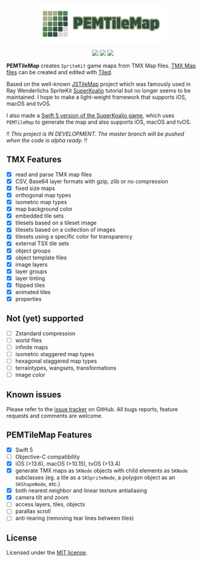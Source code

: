 <p align="center">
<a href="https://github.com/p-edge-media/PEMTileMap"><img src="Doc/logo.png" height="100"/>
<p align="center">
<a href="https://swift.org"><img src="https://img.shields.io/badge/Swift-5-brightgreen.svg"></a>
<a href="https://developer.apple.com/download/more/"><img src="https://img.shields.io/badge/Xcode-orange.svg"></a>
<a href="https://www.apple.com"><img src="https://img.shields.io/badge/platforms-iOS%20%7C%20tvOS%20%7C%20macOS-red.svg"></a>
</p>
  
**PEMTileMap** creates `SpriteKit` game maps from TMX Map files. [TMX Map files][tmx-map-url] can be created and edited with [Tiled][tiled-url].

Based on the well-known [JSTileMap][jstilemap-url] project which was famously used in Ray Wenderlichs SpriteKit [SuperKoalio][superkoalio-url] tutorial but no longer seems to be maintained. I hope to make a light-weight framework that supports iOS, macOS and tvOS.

I also made a [Swift 5 version of the SuperKoalio game][superkoalio-project-url], which uses `PEMTileMap` to generate the map and also supports iOS, macOS and tvOS.
  
‼️ *This project is IN DEVELOPMENT. The master branch will be pushed when the code is alpha ready.* ‼️

## TMX Features
- [X] read and parse TMX map files
- [X] CSV, Base64 layer formats with gzip, zlib or no compression
- [X] fixed size maps
- [X] orthogonal map types
- [X] isometric map types
- [X] map background color
- [X] embedded tile sets
- [X] tilesets based on a tileset image
- [X] tilesets based on a collection of images
- [X] tilesets using a specific color for transparency
- [X] external TSX tile sets
- [X] object groups
- [X] object template files
- [X] image layers
- [X] layer groups
- [X] layer tinting
- [X] flipped tiles
- [X] animated tiles
- [X] properties
  
## Not (yet) supported
- [ ] Zstandard compression 
- [ ] world files
- [ ] infinite maps
- [ ] isometric staggered map types
- [ ] hexagonal staggered map types
- [ ] terraintypes, wangsets, transformations
- [ ] image <trans> color

## Known issues
Please refer to the [issue tracker][issues-url] on GitHub. All bugs reports, feature requests and comments are welcome.

## PEMTileMap Features
- [X] Swift 5
- [ ] Objective-C compatibility
- [X] iOS (>13.6), macOS (>10.15), tvOS (>13.4)
- [X] generate TMX maps as `SKNode` objects with child elements as `SKNode` subclasses (eg. a tile as a `SKSpriteNode`, a polygon object as an `SKShapeNode`, etc.)
- [X] both nearest neighbor and linear texture antialiasing
- [X] camera tilt and zoom
- [ ] access layers, tiles, objects
- [ ] parallax scroll
- [ ] anti-tearing (removing tear lines between tiles)
  
## License
Licensed under the [MIT license](license.md).

[issues-url]:https://github.com/hotdogsoup-nl/PEMTileMap/issues
[tmx-map-url]:https://doc.mapeditor.org/en/stable/reference/tmx-map-format/#
[tiled-url]:http://www.mapeditor.org
[jstilemap-url]:https://github.com/slycrel/JSTileMap
[superkoalio-project-url]:https://github.com/hotdogsoup-nl/PEMSuperKoalio
[superkoalio-url]:https://www.raywenderlich.com/2554-sprite-kit-tutorial-how-to-make-a-platform-game-like-super-mario-brothers-part-1
